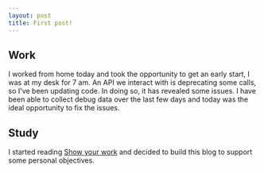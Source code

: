 ```yaml
---
layout: post
title: First post!
---
```


## Work

I worked from home today and took the opportunity to get an early start, I
was at my desk for 7 am. An API we interact with is deprecating some calls, so I've
been updating code. In doing so, it has revealed some issues. I have been able to collect debug data over the last few days and today was the ideal opportunity to fix the issues.

## Study

I started reading [Show your work](https://austinkleon.com/show-your-work/) and
decided to build this blog to support some personal objectives.
